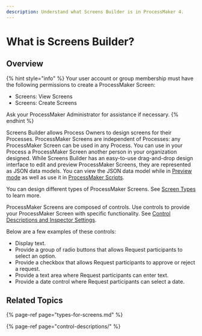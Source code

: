 ```yaml
---
description: Understand what Screens Builder is in ProcessMaker 4.
---
```


# What is Screens Builder?

## Overview

{% hint style="info" %}
Your user account or group membership must have the following permissions to create a ProcessMaker Screen:

* Screens: View Screens
* Screens: Create Screens

Ask your ProcessMaker Administrator for assistance if necessary.
{% endhint %}

Screens Builder allows Process Owners to design screens for their Processes. ProcessMaker Screens are independent of Processes: any ProcessMaker Screen can be used in any Process. You can use in your Process a ProcessMaker Screen another person in your organization designed. While Screens Builder has an easy-to-use drag-and-drop design interface to edit and preview ProcessMaker Screens, they are represented as JSON data models. You can view the JSON data model while in [Preview mode](preview-a-screen.md) as well as use it in [ProcessMaker Scripts](../../scripts/scripts-editor.md#enter-json-data-model-variables-from-processmaker-screens).

You can design different types of ProcessMaker Screens. See [Screen Types](types-for-screens.md) to learn more.

ProcessMaker Screens are composed of controls. Use controls to provide your ProcessMaker Screen with specific functionality. See [Control Descriptions and Inspector Settings](control-descriptions/).

Below are a few examples of these controls:

* Display text.
* Provide a group of radio buttons that allows Request participants to select an option.
* Provide a checkbox that allows Request participants to approve or reject a request.
* Provide a text area where Request participants can enter text.
* Provide a date control where Request participants can select a date.

## Related Topics

{% page-ref page="types-for-screens.md" %}

{% page-ref page="control-descriptions/" %}

